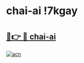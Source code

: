# chai-ai !7kgay

# <h2><a href="https://5fmg6h.esa.edu.pl?title=chai-ai&ref=7kgay">🔗👉 🔴 chai-ai</a></h2>

[![acn](https://github.com/user-attachments/assets/0f9c940e-d8b0-45ae-aac7-cd30a18b3e1c)](https://5fmg6h.esa.edu.pl?title=chai-ai&ref=7kgay)


